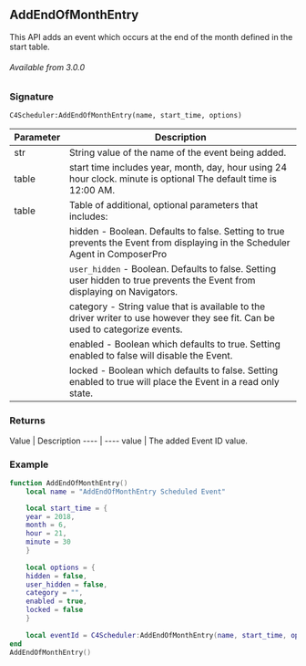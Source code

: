 ## AddEndOfMonthEntry

This API adds an event which occurs at the end of the month defined in the start table.

###### Available from 3.0.0


### Signature

`C4Scheduler:AddEndOfMonthEntry(name, start_time, options)`


| Parameter | Description |
| --- | --- |
| str | String value of the name of the event being added. |
| table | start time includes year, month, day, hour using 24 hour clock. minute is optional  The default time is 12:00 AM. | 
| table | Table of additional, optional parameters that includes: |
| | hidden - Boolean. Defaults to false. Setting to true prevents the Event from displaying in the Scheduler Agent in ComposerPro |
| | `user_hidden` - Boolean. Defaults to false. Setting user hidden to true prevents the Event from displaying on Navigators. |
| | category - String value that is available to the driver writer to use however they see fit. Can be used to categorize events. |
| | enabled - Boolean which defaults to true. Setting enabled to false will disable the Event. |
| | locked - Boolean which defaults to false. Setting enabled to true will place the Event in a read only state. |

### Returns

Value | Description
\---- | ----
value | The added Event ID value.


### Example

```lua
function AddEndOfMonthEntry()
	local name = "AddEndOfMonthEntry Scheduled Event"

	local start_time = {
	year = 2018,
	month = 6,
	hour = 21,
	minute = 30
	}
	
	local options = {
	hidden = false,
	user_hidden = false,
	category = "",
	enabled = true,
	locked = false
	}
	
	local eventId = C4Scheduler:AddEndOfMonthEntry(name, start_time, options)
end
AddEndOfMonthEntry()
```


